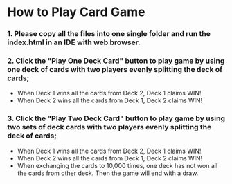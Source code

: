 # How to Play Card Game

### 1. Please copy all the files into one single folder and run the index.html in an IDE with web browser.


### 2. Click the "Play One Deck Card" button to play game by using one deck of cards with two players evenly splitting the deck of cards;

- When Deck 1 wins all the cards from Deck 2, Deck 1 claims WIN!
- When Deck 2 wins all the cards from Deck 1, Deck 2 claims WIN!


### 3. Click the "Play Two Deck Card" button to play game by using two sets of deck cards with two players evenly splitting the deck of cards;

- When Deck 1 wins all the cards from Deck 2, Deck 1 claims WIN!
- When Deck 2 wins all the cards from Deck 1, Deck 2 claims WIN!
- When exchanging the cards to 10,000 times, one deck has not won all the cards from other deck. Then the game will end with a draw.
